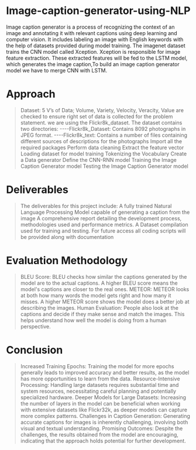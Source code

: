 # Image-caption-generator-using-NLP
Image caption generator is a process of recognizing the context of an image and annotating it with relevant captions using deep learning and computer vision. 
It includes labeling an image with English keywords with the help of datasets provided during model training. The imagenet dataset trains the CNN model called Xception. 
Xception is responsible for image feature extraction. These extracted features will be fed to the LSTM model, which generates the image caption,To build an image caption
generator model we have to merge CNN with LSTM.
# Approach
>Dataset: 5 V’s of Data; Volume, Variety, Velocity, Veracity, Value are checked to ensure right set of data is collected for the problem statement.
>we are using the Flickr8k_dataset. The dataset contains two directories:
                   ----Flickr8k_Dataset: Contains 8092 photographs in JPEG format.
                   ----Flickr8k_text: Contains a number of files containing different sources of descriptions for the
                                                    photographs
>Import all the required packages 
>Perform data cleaning
>Extract the feature vector
>Loading dataset for model training
>Tokenizing the Vocabulary
>Create a Data generator
>Define the CNN-RNN model
>Training the Image Caption Generator model
>Testing the Image Caption Generator model
# Deliverables
>The deliverables for this project include:
>A fully trained Natural Language Processing Model capable of generating a caption from the image
>A comprehensive report detailing the development process, methodologies used and performance metrics.
>A Dataset compilation used for training and testing.
>For future access all coding scripts will be provided along with documentation 
# Evaluation Methodology
>BLEU Score: BLEU checks how similar the captions generated by the model are to the actual captions. A higher BLEU score means the model's captions are closer to the real ones.
>METEOR: METEOR looks at both how many words the model gets right and how many it misses. A higher METEOR score shows the model does a better job at describing the images.
>Human Evaluation: People also look at the captions and decide if they make sense and match the images. This helps understand how well the model is doing from a human perspective.
# Conclusion
>Increased Training Epochs: Training the model for more epochs generally leads to improved accuracy and better results, as the model has more opportunities to learn from the data.
>Resource-Intensive Processing: Handling large datasets requires substantial time and system resources, necessitating careful planning and potentially specialized hardware.
>Deeper Models for Large Datasets: Increasing the number of layers in the model can be beneficial when working with extensive datasets like Flickr32k, as deeper models can capture more complex patterns.
>Challenges in Caption Generation: Generating accurate captions for images is inherently challenging, involving both visual and textual understanding.
>Promising Outcomes: Despite the challenges, the results obtained from the model are encouraging, indicating that the approach holds potential for further development.



